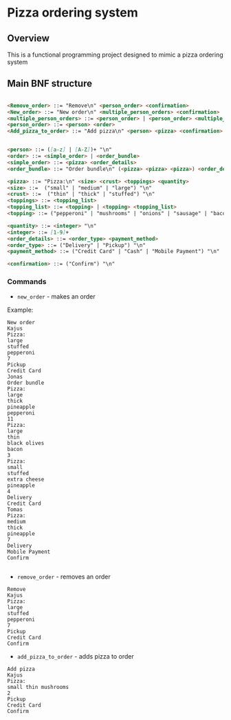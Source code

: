# Pizza ordering system

## Overview

This is a functional programming project designed to mimic a pizza ordering system

## Main BNF structure

```markdown

<Remove_order> ::= "Remove\n" <person_order> <confirmation>
<New_order> ::= "New order\n" <multiple_person_orders> <confirmation>
<multiple_person_orders> ::= <person_order> | <person_order> <multiple_person_orders>
<person_order> ::= <person> <order>
<Add_pizza_to_order> ::= "Add pizza\n" <person> <pizza> <confirmation>


<person> ::= ([a-z] | [A-Z])+ "\n"
<order> ::= <simple_order> | <order_bundle>
<simple_order> ::= <pizza> <order_details>
<order_bundle> ::= "Order bundle\n" (<pizza> <pizza> <pizza>) <order_details>

<pizza> ::= "Pizza:\n" <size> <crust> <toppings> <quantity>
<size> ::=  ("small" | "medium" | "large") "\n"
<crust> ::=  ("thin" | "thick" | "stuffed") "\n"
<toppings> ::= <topping_list>
<topping_list> ::= <topping> | <topping> <topping_list>
<topping> ::= ("pepperoni" | "mushrooms" | "onions" | "sausage" | "bacon" | "extra cheese") "\n"

<quantity> ::= <integer> "\n"
<integer> ::= [1-9]+
<order_details> ::= <order_type> <payment_method>
<order_type> ::= ("Delivery" | "Pickup") "\n"
<payment_method> ::= ("Credit Card" | "Cash" | "Mobile Payment") "\n"

<confirmation> ::= ("Confirm") "\n"
```

### Commands

* `new_order` - makes an order

Example:
```
New order
Kajus
Pizza:
large
stuffed
pepperoni
7
Pickup
Credit Card
Jonas
Order bundle
Pizza:
large
thick
pineapple
pepperoni
11
Pizza:
large
thin
black olives
bacon
3
Pizza:
small
stuffed
extra cheese
pineapple
4
Delivery
Credit Card
Tomas
Pizza:
medium
thick
pineapple
7
Delivery
Mobile Payment
Confirm


```
* `remove_order` - removes an order
    
```
Remove
Kajus
Pizza:
large
stuffed
pepperoni
7
Pickup
Credit Card
Confirm
```

* `add_pizza_to_order` - adds pizza to order
```
Add pizza
Kajus
Pizza:
small thin mushrooms
2
Pickup
Credit Card
Confirm
```